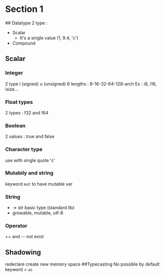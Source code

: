 # Section 1
## Datatype
2 type :
- Scalar
    - It's a single value (1, 9.4, 'c')
- Compound
## Scalar
### Integer
2 type i (signed) u (unsigned)
6 lengths : 8-16-32-64-128-arch
Ex : i8, i16, isize...
### Float types
2 types : f32 and f64
### Boolean
2 values : true and false
### Character type
use with single quote
'c'
### Mutabily and string
keyword `mut` to have mutable var
### String
- -> str basic type (standard lib)
- growable, mutable, utf-8
### Operator
++ and -- not exist
## Shadowing
redeclare
create new memory space
##Typecasting
No possible by default
keyword = `as`